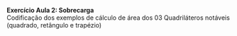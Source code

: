 **Exercício Aula 2: Sobrecarga**
<br/>Codificação dos exemplos de cálculo de área dos 03 Quadriláteros notáveis (quadrado, retângulo e trapézio)
